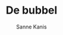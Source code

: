 ---
title: "De bubbel"
author: "Sanne Kanis"
isbn: ""
isbn13: "9789044638844"
rating: "1"
publisher: "Uitgeverij Prometheus"
pages: "232"
publishYear: "2019"
read: "2020"
goodreads_id: "46003502"
language: "nl"
---